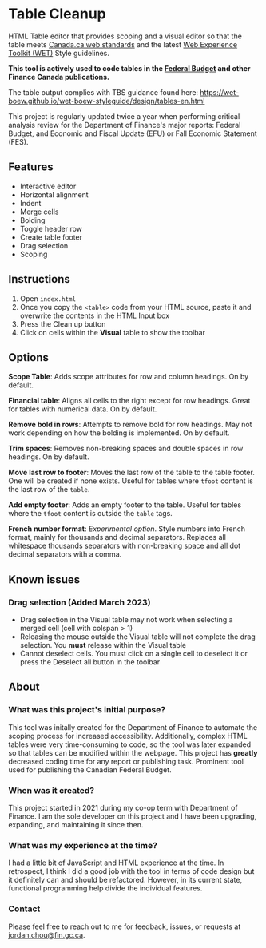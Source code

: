 # Table Cleanup
HTML Table editor that provides scoping and a visual editor so that the table meets [Canada.ca web standards](https://www.canada.ca/en/government/about/design-system.html) and the latest [Web Experience Toolkit (WET)](https://wet-boew.github.io/wet-boew/index-en.html) Style guidelines.

**This tool is actively used to code tables in the [Federal Budget](https://www.canada.ca/en/department-finance/services/publications/federal-budget.html) and other Finance Canada publications.**

The table output complies with TBS guidance found here: https://wet-boew.github.io/wet-boew-styleguide/design/tables-en.html

This project is regularly updated twice a year when performing critical analysis review for the Department of Finance's major reports: Federal Budget, and Economic and Fiscal Update (EFU) or Fall Economic Statement (FES).

## Features
* Interactive editor
* Horizontal alignment
* Indent
* Merge cells
* Bolding
* Toggle header row
* Create table footer
* Drag selection
* Scoping

## Instructions
1. Open `index.html`
2. Once you copy the `<table>` code from your HTML source, paste it and overwrite the contents in the HTML Input box
3. Press the Clean up button
4. Click on cells within the **Visual** table to show the toolbar

## Options
**Scope Table**: Adds scope attributes for row and column headings. On by default.

**Financial table**: Aligns all cells to the right except for row headings. Great for tables with numerical data. On by default.

**Remove bold in rows**: Attempts to remove bold for row headings. May not work depending on how the bolding is implemented. On by default.

**Trim spaces**: Removes non-breaking spaces and double spaces in row headings. On by default.

**Move last row to footer**: Moves the last row of the table to the table footer. One will be created if none exists. Useful for tables where `tfoot` content is the last row of the `table`.

**Add empty footer**: Adds an empty footer to the table. Useful for tables where the `tfoot` content is outside the `table` tags.

**French number format**: _Experimental option_. Style numbers into French format, mainly for thousands and decimal separators. Replaces all whitespace thousands separators with non-breaking space and all dot decimal separators with a comma.

## Known issues
### Drag selection (Added March 2023)
* Drag selection in the Visual table may not work when selecting a merged cell (cell with colspan > 1)
* Releasing the mouse outside the Visual table will not complete the drag selection. You **must** release within the Visual table
* Cannot deselect cells. You must click on a single cell to deselect it or press the Deselect all button in the toolbar

## About

### What was this project's initial purpose?
This tool was initally created for the Department of Finance to automate the scoping process for increased accessibility. Additionally, complex HTML tables were very time-consuming to code, so the tool was later expanded so that tables can be modified within the webpage. This project has **greatly** decreased coding time for any report or publishing task. Prominent tool used for publishing the Canadian Federal Budget.
  
### When was it created?
This project started in 2021 during my co-op term with Department of Finance. I am the sole developer on this project and I have been upgrading, expanding, and maintaining it since then.
  
### What was my experience at the time?
I had a little bit of JavaScript and HTML experience at the time. In retrospect, I think I did a good job with the tool in terms of code design but it definitely can and should be refactored. However, in its current state, functional programming help divide the individual features.

### Contact
Please feel free to reach out to me for feedback, issues, or requests at jordan.chou@fin.gc.ca.
